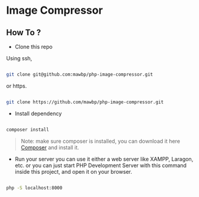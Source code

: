 # Image Compressor

## How To ?
- Clone this repo 

Using ssh,
```sh

git clone git@github.com:mawbp/php-image-compressor.git

```

or https.
```sh

git clone https://github.com/mawbp/php-image-compressor.git

```

- Install dependency
```sh

composer install

```
> Note: make sure composer is installed, you can download it here [Composer](https://composer.com) and install it.

- Run your server
you can use it either a web server like XAMPP, Laragon, etc.
or you can just start PHP Development Server with this command inside this project, and open it on your browser.
```sh

php -S localhost:8000

```


